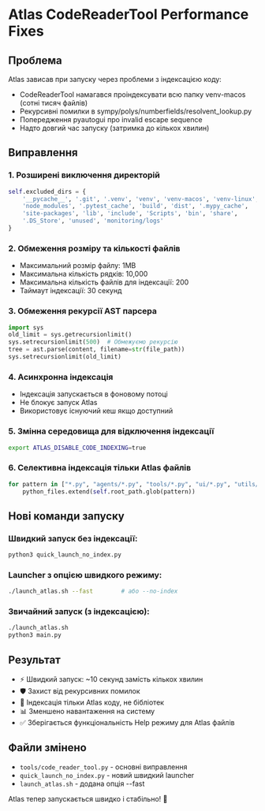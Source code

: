 # Atlas CodeReaderTool Performance Fixes

## Проблема
Atlas зависав при запуску через проблеми з індексацією коду:
- CodeReaderTool намагався проіндексувати всю папку venv-macos (сотні тисяч файлів)
- Рекурсивні помилки в sympy/polys/numberfields/resolvent_lookup.py
- Попередження pyautogui про invalid escape sequence
- Надто довгий час запуску (затримка до кількох хвилин)

## Виправлення

### 1. Розширені виключення директорій
```python
self.excluded_dirs = {
    '__pycache__', '.git', '.venv', 'venv', 'venv-macos', 'venv-linux', 
    'node_modules', '.pytest_cache', 'build', 'dist', '.mypy_cache',
    'site-packages', 'lib', 'include', 'Scripts', 'bin', 'share',
    '.DS_Store', 'unused', 'monitoring/logs'
}
```

### 2. Обмеження розміру та кількості файлів
- Максимальний розмір файлу: 1MB
- Максимальна кількість рядків: 10,000
- Максимальна кількість файлів для індексації: 200
- Таймаут індексації: 30 секунд

### 3. Обмеження рекурсії AST парсера
```python
import sys
old_limit = sys.getrecursionlimit()
sys.setrecursionlimit(500)  # Обмежуємо рекурсію
tree = ast.parse(content, filename=str(file_path))
sys.setrecursionlimit(old_limit)
```

### 4. Асинхронна індексація
- Індексація запускається в фоновому потоці
- Не блокує запуск Atlas
- Використовує існуючий кеш якщо доступний

### 5. Змінна середовища для відключення індексації
```bash
export ATLAS_DISABLE_CODE_INDEXING=true
```

### 6. Селективна індексація тільки Atlas файлів
```python
for pattern in ["*.py", "agents/*.py", "tools/*.py", "ui/*.py", "utils/*.py", "tests/*.py"]:
    python_files.extend(self.root_path.glob(pattern))
```

## Нові команди запуску

### Швидкий запуск без індексації:
```bash
python3 quick_launch_no_index.py
```

### Launcher з опцією швидкого режиму:
```bash
./launch_atlas.sh --fast        # або --no-index
```

### Звичайний запуск (з індексацією):
```bash
./launch_atlas.sh
python3 main.py
```

## Результат
- ⚡ Швидкий запуск: ~10 секунд замість кількох хвилин
- 🛡️ Захист від рекурсивних помилок
- 🎯 Індексація тільки Atlas коду, не бібліотек
- 📊 Зменшено навантаження на систему
- ✅ Зберігається функціональність Help режиму для Atlas файлів

## Файли змінено
- `tools/code_reader_tool.py` - основні виправлення
- `quick_launch_no_index.py` - новий швидкий launcher
- `launch_atlas.sh` - додана опція --fast

Atlas тепер запускається швидко і стабільно! 🚀
